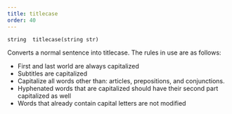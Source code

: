 ```yaml
---
title: titlecase
order: 40
---
```

`string  titlecase(string str)`

Converts a normal sentence into titlecase. The rules in use are as follows:

- First and last world are always capitalized
- Subtitles are capitalized
- Capitalize all words other than: articles, prepositions, and conjunctions.
- Hyphenated words that are capitalized should have their second part capitalized as well
- Words that already contain capital letters are not modified
